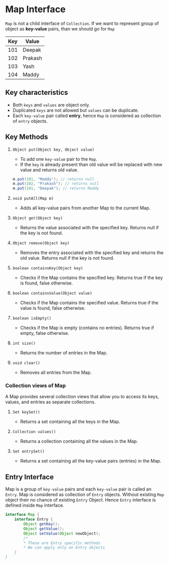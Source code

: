 # Map Interface

`Map` is not a child interface of `Collection`.
If we want to represent group of object as **key-value** pairs, than we should go for `Map`

| Key | Value   |
| --- | ------- |
| 101 | Deepak  |
| 102 | Prakash |
| 103 | Yash    |
| 104 | Maddy   |

## Key characteristics

- Both `keys` and `values` are object only.
- Duplicated `keys` are not allowed but `values` can be duplicate.
- Each `key-value` pair called **entry**, hence `Map` is considered as collection of `entry` objects.

## Key Methods

1. `Object put(Object key, Object value)`

   - To add one `key-value` pair to the `Map`.
   - If the `key` is already present than old value will be replaced with new value and returns old value.

   ```java
   m.put(101, "Maddy"); // returns null
   m.put(102, "Prakash"); // returns null
   m.put(101, "Deepak"); // returns Maddy
   ```

2. `void putAll(Map m)`

   - Adds all key-value pairs from another Map to the current Map.

3. `Object get(Object key)`

   - Returns the value associated with the specified key. Returns null if the key is not found.

4. `Object remove(Object key)`

   - Removes the entry associated with the specified key and returns the old value. Returns null if the key is not found.

5. `boolean containsKey(Object key)`

   - Checks if the Map contains the specified key. Returns true if the key is found, false otherwise.

6. `boolean containsValue(Object value)`

   - Checks if the Map contains the specified value. Returns true if the value is found, false otherwise.

7. `boolean isEmpty()`

   - Checks if the Map is empty (contains no entries). Returns true if empty, false otherwise.

8. `int size()`

   - Returns the number of entries in the Map.

9. `void clear()`

   - Removes all entries from the Map.

### Collection views of Map

A Map provides several collection views that allow you to access its keys, values, and entries as separate collections.

1. `Set keySet()`

   - Returns a set containing all the keys in the Map.

2. `Collection values()`

   - Returns a collection containing all the values in the Map.

3. `Set entrySet()`

   - Returns a set containing all the key-value pairs (entries) in the Map.

## Entry Interface

Map is a group of `key-value` pairs and each `key-value` pair is called an `Entry`. Map is considered as collection of `Entry` objects. Without existing `Map` object their no chance of existing `Entry` Object. Hence `Entry` interface is defined inside `Map` interface.

```java
interface Map {
    interface Entry {
        Object getKey();
        Object getValue();
        Object setValue(Object newObject);
        /*
        * These are Entry specific methods
        * We can apply only on Entry objects
    }
}
```
